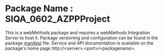 # Package Name : SIQA_0602_AZPPProject
This is a webMethods package and requires a webMethods Integration Server to host it. Package versioning and configuration can be found in the package [manifest](./SIQA_0602_AZPPProject/manifest.v3) file. Service and API documentation is available on the package's home page http://&lt;server&gt;:&lt;port&gt;/&lt;packagename>.
